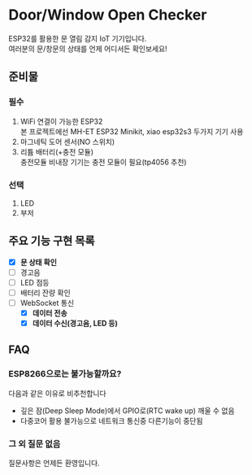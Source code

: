 # Door/Window Open Checker
ESP32를 활용한 문 열림 감지 IoT 기기입니다.  
여러분의 문/창문의 상태를 언제 어디서든 확인보세요!

## 준비물
### 필수
1. WiFi 연결이 가능한 ESP32  
본 프로젝트에선 MH-ET ESP32 Minikit, xiao esp32s3 두가지 기기 사용
2. 마그네틱 도어 센서(NO 스위치)
3. 리튬 배터리(+충전 모듈)  
충전모듈 비내장 기기는 충전 모듈이 필요(tp4056 추천)
### 선택
1. LED
2. 부저

## 주요 기능 구현 목록
* [x] **문 상태 확인**
* [ ] 경고음
* [ ] LED 점등
* [ ] 배터리 잔량 확인
* [ ] WebSocket 통신
  * [x] **데이터 전송**
  * [x] **데이터 수신(경고음, LED 등)**

## FAQ
### ESP8266으로는 불가능할까요?  
다음과 같은 이유로 비추천합니다
* 깊은 잠(Deep Sleep Mode)에서 GPIO로(RTC wake up) 깨울 수 없음
* 다중코어 활용 불가능으로 네트워크 통신중 다른기능이 중단됨
### 그 외 질문 없음 
질문사항은 언제든 환영입니다.